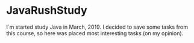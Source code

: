 # JavaRushStudy
I`m started study Java in March, 2019. I decided to save some tasks from this course, so here was placed most interesting tasks (on my opinion).
